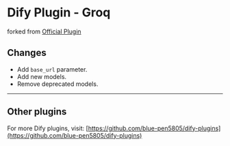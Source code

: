 # Dify Plugin - Groq

forked from [Official Plugin](https://github.com/langgenius/dify-official-plugins/tree/main/models/groq)

## Changes

- Add `base_url` parameter.
- Add new models.
- Remove deprecated models.

---

## Other plugins

For more Dify plugins, visit: [https://github.com/blue-pen5805/dify-plugins](https://github.com/blue-pen5805/dify-plugins)
